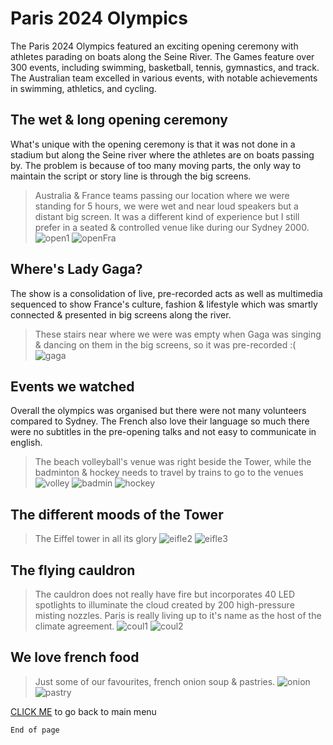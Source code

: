 # Paris 2024 Olympics

The Paris 2024 Olympics featured an exciting opening ceremony with athletes parading on boats along the Seine River. The Games feature over 300 events, including swimming, basketball, tennis, gymnastics, and track. The Australian team excelled in various events, with notable achievements in swimming, athletics, and cycling.

## The wet & long opening ceremony

What's unique with the opening ceremony is that it was not done in a stadium but along the Seine river where the athletes are on boats passing by. The problem is because of too many moving parts, the only way to maintain the script or story line is through the big screens.
> Australia & France teams passing our location where we were standing for 5 hours, we were wet and near loud speakers but a distant big screen. It was a different kind of experience but I still prefer in a seated & controlled venue like during our Sydney 2000.
![open1](./open1.jpeg)
![openFra](./openFra.jpeg)

## Where's Lady Gaga?

The show is a consolidation of live, pre-recorded acts as well as multimedia sequenced to show France's culture, fashion & lifestyle which was smartly connected & presented in big screens along the river.
> These stairs near where we were was empty when Gaga was singing & dancing on them in the big screens, so it was pre-recorded :(
![gaga](./gaga.jpeg)

## Events we watched

Overall the olympics was organised but there were not many volunteers compared to Sydney. The French also love their language so much there were no subtitles in the pre-opening talks and not easy to communicate in english.
> The beach volleyball's venue was right beside the Tower, while the badminton & hockey needs to travel by trains to go to the venues
![volley](./volley.jpeg)
![badmin](./badmin.jpeg)
![hockey](./hockey.jpeg)

## The different moods of the Tower
> The Eiffel tower in all its glory
![eifle2](./eifel2.jpeg)
![eifle3](./eifel3.jpeg)

## The flying cauldron
> The cauldron does not really have fire but incorporates 40 LED spotlights to illuminate the cloud created by 200 high-pressure misting nozzles. Paris is really living up to it's name as the host of the climate agreement.
![coul1](./couldron.jpeg)
![coul2](./could2.jpeg)

## We love french food

> Just some of our favourites, french onion soup & pastries.
![onion](./onion.jpeg)
![pastry](./pastry.jpeg)

[CLICK ME](./index.md) to go back to main menu

```
End of page
```
